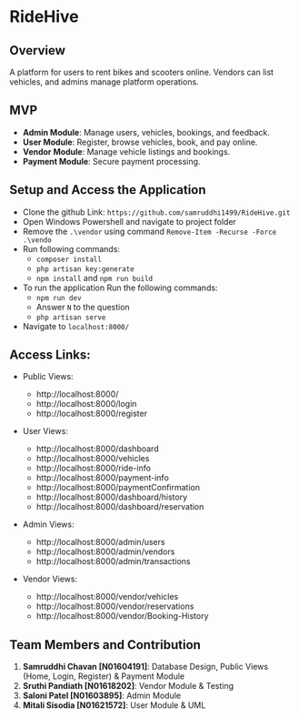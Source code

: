 # RideHive

## Overview
A platform for users to rent bikes and scooters online. Vendors can list vehicles, and admins manage platform operations.

## MVP
- **Admin Module**: Manage users, vehicles, bookings, and feedback.
- **User Module**: Register, browse vehicles, book, and pay online.
- **Vendor Module**: Manage vehicle listings and bookings.
- **Payment Module**: Secure payment processing.

## Setup and Access the Application
- Clone the github Link: `https://github.com/samruddhi1499/RideHive.git`
- Open Windows Powershell and navigate to project folder 
- Remove the `.\vendor` using command `Remove-Item -Recurse -Force .\vendo`
- Run following commands:
    - `composer install `
    - `php artisan key:generate`
    - `npm install` and `npm run build`
- To run the application Run the following commands:
    - `npm run dev`
    - Answer `N` to the question
    - `php artisan serve`
- Navigate to `localhost:8000/`

## Access Links:

- Public Views: 
    - http://localhost:8000/
    - http://localhost:8000/login
    - http://localhost:8000/register

- User Views:
    - http://localhost:8000/dashboard
    - http://localhost:8000/vehicles
    - http://localhost:8000/ride-info 
    - http://localhost:8000/payment-info
    - http://localhost:8000/paymentConfirmation
    - http://localhost:8000/dashboard/history
    - http://localhost:8000/dashboard/reservation

- Admin Views:
    - http://localhost:8000/admin/users
    - http://localhost:8000/admin/vendors
    - http://localhost:8000/admin/transactions

- Vendor Views:
    - http://localhost:8000/vendor/vehicles
    - http://localhost:8000/vendor/reservations
    - http://localhost:8000/vendor/Booking-History

## Team Members and Contribution
1. **Samruddhi Chavan [N01604191]**: Database Design, Public Views (Home, Login, Register) & Payment Module  
2. **Sruthi Pandiath [N01618202]**: Vendor Module & Testing
3. **Saloni Patel [N01603895]**: Admin Module  
4. **Mitali Sisodia [N01621572]**: User Module & UML

